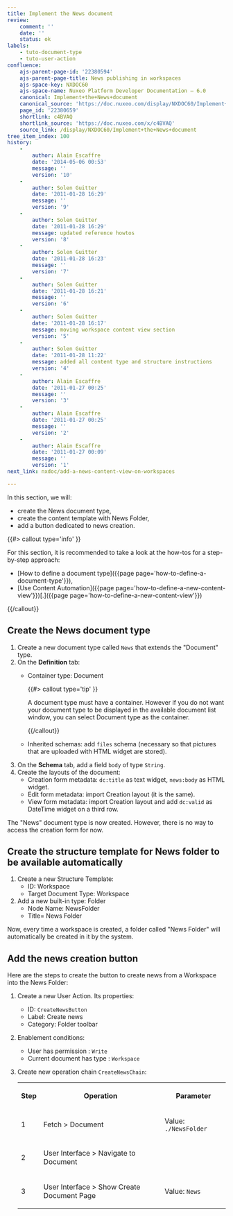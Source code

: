 ```yaml
---
title: Implement the News document
review:
    comment: ''
    date: ''
    status: ok
labels:
    - tuto-document-type
    - tuto-user-action
confluence:
    ajs-parent-page-id: '22380594'
    ajs-parent-page-title: News publishing in workspaces
    ajs-space-key: NXDOC60
    ajs-space-name: Nuxeo Platform Developer Documentation — 6.0
    canonical: Implement+the+News+document
    canonical_source: 'https://doc.nuxeo.com/display/NXDOC60/Implement+the+News+document'
    page_id: '22380659'
    shortlink: c4BVAQ
    shortlink_source: 'https://doc.nuxeo.com/x/c4BVAQ'
    source_link: /display/NXDOC60/Implement+the+News+document
tree_item_index: 100
history:
    -
        author: Alain Escaffre
        date: '2014-05-06 00:53'
        message: ''
        version: '10'
    -
        author: Solen Guitter
        date: '2011-01-28 16:29'
        message: ''
        version: '9'
    -
        author: Solen Guitter
        date: '2011-01-28 16:29'
        message: updated reference howtos
        version: '8'
    -
        author: Solen Guitter
        date: '2011-01-28 16:23'
        message: ''
        version: '7'
    -
        author: Solen Guitter
        date: '2011-01-28 16:21'
        message: ''
        version: '6'
    -
        author: Solen Guitter
        date: '2011-01-28 16:17'
        message: moving workspace content view section
        version: '5'
    -
        author: Solen Guitter
        date: '2011-01-28 11:22'
        message: added all content type and structure instructions
        version: '4'
    -
        author: Alain Escaffre
        date: '2011-01-27 00:25'
        message: ''
        version: '3'
    -
        author: Alain Escaffre
        date: '2011-01-27 00:25'
        message: ''
        version: '2'
    -
        author: Alain Escaffre
        date: '2011-01-27 00:09'
        message: ''
        version: '1'
next_link: nxdoc/add-a-news-content-view-on-workspaces

---
```

In this section, we will:

*   create the News document type,
*   create the content template with News Folder,
*   add a button dedicated to news creation.

{{#> callout type='info' }}

For this section, it is recommended to take a look at the how-tos for a step-by-step approach:

*   [How to define a document type]({{page page='how-to-define-a-document-type'}}),
*   [Use Content Automation]({{page page='how-to-define-a-new-content-view'}})[.]({{page page='how-to-define-a-new-content-view'}})

{{/callout}}

## Create the News document type

1.  Create a new document type called `News` that extends the "Document" type.
2.  On the **Definition** tab:
    *   Container type: Document

        {{#> callout type='tip' }}

        A document type must have a container. However if you do not want your document type to be displayed in the available document list window, you can select Document type as the container.

        {{/callout}}
    *   Inherited schemas: add `files` schema (necessary so that pictures that are uploaded with HTML widget are stored).
3.  On the **Schema** tab, add a field `body` of type `String`.
4.  Create the layouts of the document:
    *   Creation form metadata: `dc:title` as text widget, `news:body` as HTML widget.
    *   Edit form metadata: import Creation layout (it is the same).
    *   View form metadata: import Creation layout and add `dc:valid` as DateTime widget on a third row.

The "News" document type is now created. However, there is no way to access the creation form for now.

## Create the structure template for News folder to be available automatically

1.  Create a new Structure Template:
    *   ID: Workspace
    *   Target Document Type: Workspace
2.  Add a new built-in type: Folder
    *   Node Name: NewsFolder
    *   Title= News Folder

Now, every time a workspace is created, a folder called "News Folder" will automatically be created in it by the system.

## Add the news creation button

Here are the steps to create the button to create news from a Workspace into the News Folder:

1.  Create a new User Action. Its properties:
    *   ID: `CreateNewsButton`
    *   Label: Create news
    *   Category: Folder toolbar
2.  Enablement conditions:
    *   User has permission : `Write`
    *   Current document has type : `Workspace`
3.  Create new operation chain `CreateNewsChain`:

    <div class="table-scroll"><table class="hover"><tbody><tr><th colspan="1">

    Step

    </th><th colspan="1">

    Operation

    </th><th colspan="1">

    Parameter

    </th></tr><tr><td colspan="1">

    1

    </td><td colspan="1">

    Fetch > Document

    </td><td colspan="1">

    Value: `./NewsFolder`

    </td></tr><tr><td colspan="1">

    2

    </td><td colspan="1">

    User Interface > Navigate to Document

    </td><td colspan="1">

    &nbsp;

    </td></tr><tr><td colspan="1">

    3

    </td><td colspan="1">

    User Interface > Show Create Document Page

    </td><td colspan="1">

    Value: `News`

    </td></tr></tbody></table></div>
